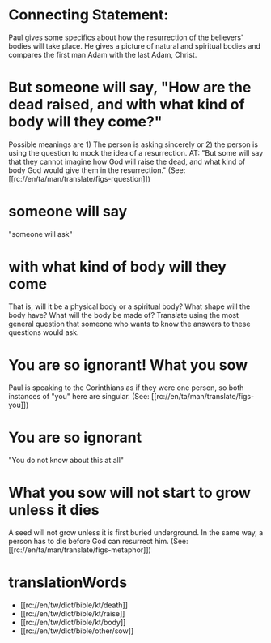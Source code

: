 # Connecting Statement:

Paul gives some specifics about how the resurrection of the believers' bodies will take place. He gives a picture of natural and spiritual bodies and compares the first man Adam with the last Adam, Christ.

# But someone will say, "How are the dead raised, and with what kind of body will they come?"

Possible meanings are 1) The person is asking sincerely or 2) the person is using the question to mock the idea of a resurrection. AT: "But some will say that they cannot imagine how God will raise the dead, and what kind of body God would give them in the resurrection." (See: [[rc://en/ta/man/translate/figs-rquestion]])

# someone will say

"someone will ask"

# with what kind of body will they come

That is, will it be a physical body or a spiritual body? What shape will the body have? What will the body be made of? Translate using the most general question that someone who wants to know the answers to these questions would ask.

# You are so ignorant! What you sow

Paul is speaking to the Corinthians as if they were one person, so both instances of "you" here are singular. (See: [[rc://en/ta/man/translate/figs-you]])

# You are so ignorant

"You do not know about this at all"

# What you sow will not start to grow unless it dies

A seed will not grow unless it is first buried underground. In the same way, a person has to die before God can resurrect him. (See: [[rc://en/ta/man/translate/figs-metaphor]])

# translationWords

* [[rc://en/tw/dict/bible/kt/death]]
* [[rc://en/tw/dict/bible/kt/raise]]
* [[rc://en/tw/dict/bible/kt/body]]
* [[rc://en/tw/dict/bible/other/sow]]